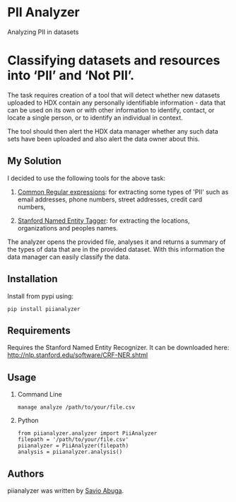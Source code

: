 PII Analyzer
===========
Analyzing PII in datasets


Classifying datasets and resources into ‘PII’ and ‘Not PII’.
===========

The task requires creation of a tool that will detect whether new datasets uploaded to HDX contain any personally
identifiable information - data that can be used on its own or with other information to identify, contact, or
locate a single person, or to identify an individual in context.

The tool should then alert the HDX data manager whether any such data sets have been uploaded
and also alert the data owner about this.

My Solution
----

I decided to use the following tools for the above task:

1. [Common Regular expressions](https://github.com/madisonmay/CommonRegex): for extracting some types of 'PII' such as email addresses, phone numbers, street addresses,
   credit card numbers,

2. [Stanford Named Entity Tagger](http://nlp.stanford.edu/software/CRF-NER.shtml): for extracting the locations, organizations and peoples names.


The analyzer opens the provided file, analyses it and returns a summary of the types of data that are in the provided dataset.
With this information the data manager can easily classify the data.


Installation
------------
Install from pypi using:

    pip install piianalyzer


Requirements
-----

Requires the Stanford Named Entity Recognizer. It can be downloaded here: http://nlp.stanford.edu/software/CRF-NER.shtml


Usage
-----

1. Command Line
    ````
    manage analyze /path/to/your/file.csv
    ````

2. Python

    ````
    from piianalyzer.analyzer import PiiAnalyzer
    filepath = '/path/to/your/file.csv'
    piianalyzer = PiiAnalyzer(filepath)
    analysis = piianalyzer.analysis()
    ````


Authors
-------

piianalyzer was written by [Savio Abuga](savioabuga@gmail.com).